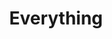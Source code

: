 ---
layout: post
title: "Everything"
image: https://lh3.googleusercontent.com/d/1T-SEa-fGphTSeR-_-wV8ix1x5EtaecKq
model_count: 3
---